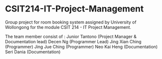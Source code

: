 # CSIT214-IT-Project-Management
Group project for room booking system assigned by University of Wollongong for the module CSIT 214 - IT Project Management.

The team member consist of :
Junior Tantono (Project Manager & Documentation lead)
Decen Ng (Programmer Lead)
Jing Xian Ching (Programmer)
Jing Jue Ching (Programmer)
Neo Kai Heng (Documentation)
Seri Dania (Documentation)
